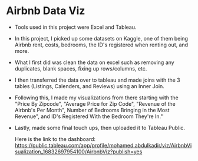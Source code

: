 # Airbnb Data Viz
- Tools used in this project were Excel and Tableau. 
- In this project, I picked up some datasets on Kaggle, one of them being Airbnb rent, costs, bedrooms, the ID's registered when renting out, and more.
- What I first did was clean the data on excel such as removing any duplicates, blank spaces, fixing up rows/columns, etc.
- I then transferred the data over to tableau and made joins with the 3 tables (Listings, Calenders, and Reviews) using an Inner Join.
- Following this, I made my visualizations from there starting with the "Price By Zipcode", "Average Price for Zip Code", "Revenue of the Airbnb's Per Month", Number of Bedrooms Bringing in the Most Revenue", and ID's Registered With the Bedroom They're In."
- Lastly, made some final touch ups, then uploaded it to Tableau Public. 
    
    Here is the link to the dashboard: https://public.tableau.com/app/profile/mohamed.abdulkadir/viz/AirbnbVisualization_16832697954100/AirbnbViz?publish=yes
